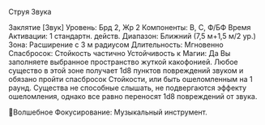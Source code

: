 
Струя Звука

Заклятие [Звук]
Уровень: Брд 2, Жр 2
Компоненты: В, С, Ф/БФ
Время Активации: 1 стандартн. действ.
Диапазон: Ближний (7,5 м+1,5 м/2 ур.)
Зона: Расширение с 3 м радиусом
Длительность: Мгновенно
Спасбросок: Стойкость частично
Устойчивость к Магии: Да
Вы заполняете выбранное пространство жуткой какофонией. Любое существо в этой зоне получает 1d8 пунктов
повреждений звуком и обязано пройти
спасбросок Стойкости, или быть ошеломленным на 1 раунд.
Существа не способные слышать, не
подвергаются эффекту ошеломления,
однако все равно переносят 1d8 повреждений от звука.

Волшебное Фокусирование: Музыкальный инструмент.